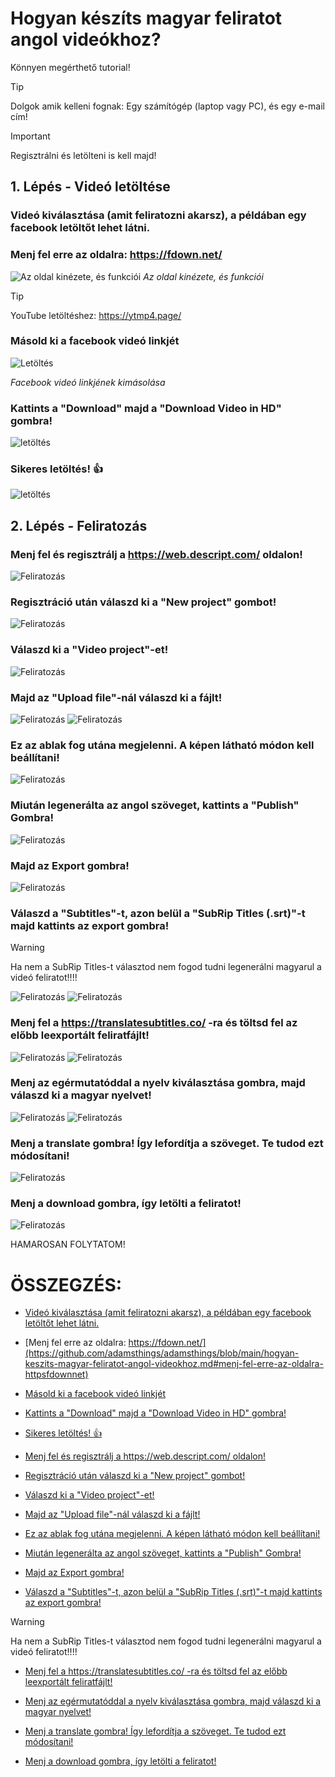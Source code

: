 # Hogyan készíts magyar feliratot angol videókhoz?
Könnyen megérthető tutorial!

> [!TIP]
> Dolgok amik kelleni fognak: Egy számítógép (laptop vagy PC), és egy e-mail cím!

> [!IMPORTANT]
> Regisztrálni és letölteni is kell majd!

## 1. Lépés - Videó letöltése
### Videó kiválasztása (amit feliratozni akarsz), a példában egy facebook letöltőt lehet látni.
### Menj fel erre az oldalra: https://fdown.net/
![Az oldal kinézete, és funkciói](https://i.imgur.com/uClDrpX.png)
*Az oldal kinézete, és funkciói*

> [!TIP]
> YouTube letöltéshez: https://ytmp4.page/

### Másold ki a facebook videó linkjét
![Letöltés](https://i.imgur.com/a5eyWV9.png)


*Facebook videó linkjének kimásolása*

### Kattints a "Download" majd a "Download Video in HD" gombra!
![letöltés](https://i.imgur.com/tGWi2wL.png)

### Sikeres letöltés! :+1:


![letöltés](https://i.imgur.com/92SfRwG.png)

## 2. Lépés - Feliratozás
### Menj fel és regisztrálj a https://web.descript.com/ oldalon! 
![Feliratozás](https://i.imgur.com/ivR8e6i.png)

### Regisztráció után válaszd ki a "New project" gombot!
![Feliratozás](https://i.imgur.com/G7PrCyS.png)

### Válaszd ki a "Video project"-et!

![Feliratozás](https://i.imgur.com/S3zEjZ8.png)

### Majd az "Upload file"-nál válaszd ki a fájlt!

![Feliratozás](https://i.imgur.com/IeScju8.png)
![Feliratozás](https://i.imgur.com/GblyB0t.png)

### Ez az ablak fog utána megjelenni. A képen látható módon kell beállítani!

![Feliratozás](https://i.imgur.com/Xl8eT7B.png)

### Miután legenerálta az angol szöveget, kattints a "Publish" Gombra!

![Feliratozás](https://i.imgur.com/O6Ssll4.png)

### Majd az Export gombra!
![Feliratozás](https://i.imgur.com/Mh26WSj.png)

### Válaszd a "Subtitles"-t, azon belül a "SubRip Titles (.srt)"-t majd kattints az export gombra!
> [!WARNING]
> Ha nem a SubRip Titles-t választod nem fogod tudni legenerálni magyarul a videó feliratot!!!!

![Feliratozás](https://i.imgur.com/C3FI31B.png)
![Feliratozás](https://i.imgur.com/ikRaaJq.png)

### Menj fel a https://translatesubtitles.co/ -ra és töltsd fel az előbb leexportált feliratfájlt!
![Feliratozás](https://i.imgur.com/JmbM5lJ.png)
![Feliratozás](https://i.imgur.com/i8V5srj.png)

### Menj az egérmutatóddal a nyelv kiválasztása gombra, majd válaszd ki a magyar nyelvet!
![Feliratozás](https://i.imgur.com/fxzYU7t.png)
![Feliratozás](https://i.imgur.com/3vPFRMH.png)

### Menj a translate gombra! Így lefordítja a szöveget. Te tudod ezt módosítani!
![Feliratozás](https://i.imgur.com/I0ptHKm.png)

### Menj a download gombra, így letölti a feliratot!
![Feliratozás](https://i.imgur.com/NJ2Iu3n.png)

HAMAROSAN FOLYTATOM!




# ÖSSZEGZÉS:
- [Videó kiválasztása (amit feliratozni akarsz), a példában egy facebook letöltőt lehet látni.](https://github.com/adamsthings/adamsthings/blob/main/hogyan-keszits-magyar-feliratot-angol-videokhoz.md#vide%C3%B3-kiv%C3%A1laszt%C3%A1sa-amit-feliratozni-akarsz-a-p%C3%A9ld%C3%A1ban-egy-facebook-let%C3%B6lt%C5%91t-lehet-l%C3%A1tni)

- [Menj fel erre az oldalra: https://fdown.net/](https://github.com/adamsthings/adamsthings/blob/main/hogyan-keszits-magyar-feliratot-angol-videokhoz.md#menj-fel-erre-az-oldalra-httpsfdownnet)

- [Másold ki a facebook videó linkjét](https://github.com/adamsthings/adamsthings/blob/main/hogyan-keszits-magyar-feliratot-angol-videokhoz.md#m%C3%A1sold-ki-a-facebook-vide%C3%B3-linkj%C3%A9t)

- [Kattints a "Download" majd a "Download Video in HD" gombra!](https://github.com/adamsthings/adamsthings/blob/main/hogyan-keszits-magyar-feliratot-angol-videokhoz.md#kattints-a-download-majd-a-download-video-in-hd-gombra)

- [Sikeres letöltés! :+1:](https://github.com/adamsthings/adamsthings/blob/main/hogyan-keszits-magyar-feliratot-angol-videokhoz.md#sikeres-let%C3%B6lt%C3%A9s-1)

- [Menj fel és regisztrálj a https://web.descript.com/ oldalon!](https://github.com/adamsthings/adamsthings/blob/main/hogyan-keszits-magyar-feliratot-angol-videokhoz.md#menj-fel-%C3%A9s-regisztr%C3%A1lj-a-httpswebdescriptcom-oldalon)

- [Regisztráció után válaszd ki a "New project" gombot!](https://github.com/adamsthings/adamsthings/blob/main/hogyan-keszits-magyar-feliratot-angol-videokhoz.md#regisztr%C3%A1ci%C3%B3-ut%C3%A1n-v%C3%A1laszd-ki-a-new-project-gombot)

- [Válaszd ki a "Video project"-et!](https://github.com/adamsthings/adamsthings/blob/main/hogyan-keszits-magyar-feliratot-angol-videokhoz.md#v%C3%A1laszd-ki-a-video-project-et)

- [Majd az "Upload file"-nál válaszd ki a fájlt!](https://github.com/adamsthings/adamsthings/blob/main/hogyan-keszits-magyar-feliratot-angol-videokhoz.md#majd-az-upload-file-n%C3%A1l-v%C3%A1laszd-ki-a-f%C3%A1jlt)

- [Ez az ablak fog utána megjelenni. A képen látható módon kell beállítani!](https://github.com/adamsthings/adamsthings/blob/main/hogyan-keszits-magyar-feliratot-angol-videokhoz.md#ez-az-ablak-fog-ut%C3%A1na-megjelenni-a-k%C3%A9pen-l%C3%A1that%C3%B3-m%C3%B3don-kell-be%C3%A1ll%C3%ADtani)

- [Miután legenerálta az angol szöveget, kattints a "Publish" Gombra!](https://github.com/adamsthings/adamsthings/blob/main/hogyan-keszits-magyar-feliratot-angol-videokhoz.md#miut%C3%A1n-legener%C3%A1lta-az-angol-sz%C3%B6veget-kattints-a-publish-gombra)

- [Majd az Export gombra!](https://github.com/adamsthings/adamsthings/blob/main/hogyan-keszits-magyar-feliratot-angol-videokhoz.md#majd-az-export-gombra)

- [Válaszd a "Subtitles"-t, azon belül a "SubRip Titles (.srt)"-t majd kattints az export gombra!](https://github.com/adamsthings/adamsthings/blob/main/hogyan-keszits-magyar-feliratot-angol-videokhoz.md#v%C3%A1laszd-a-subtitles-t-azon-bel%C3%BCl-a-subrip-titles-srt-t-majd-kattints-az-export-gombra)
> [!WARNING]
> Ha nem a SubRip Titles-t választod nem fogod tudni legenerálni magyarul a videó feliratot!!!!

- [Menj fel a https://translatesubtitles.co/ -ra és töltsd fel az előbb leexportált feliratfájlt!](https://github.com/adamsthings/adamsthings/blob/main/hogyan-keszits-magyar-feliratot-angol-videokhoz.md#menj-fel-a-httpstranslatesubtitlesco--ra-%C3%A9s-t%C3%B6ltsd-fel-az-el%C5%91bb-leexport%C3%A1lt-feliratf%C3%A1jlt)

- [Menj az egérmutatóddal a nyelv kiválasztása gombra, majd válaszd ki a magyar nyelvet!](https://github.com/adamsthings/adamsthings/blob/main/hogyan-keszits-magyar-feliratot-angol-videokhoz.md#menj-az-eg%C3%A9rmutat%C3%B3ddal-a-nyelv-kiv%C3%A1laszt%C3%A1sa-gombra-majd-v%C3%A1laszd-ki-a-magyar-nyelvet)

- [Menj a translate gombra! Így lefordítja a szöveget. Te tudod ezt módosítani!](https://github.com/adamsthings/adamsthings/blob/main/hogyan-keszits-magyar-feliratot-angol-videokhoz.md#menj-a-translate-gombra-%C3%ADgy-leford%C3%ADtja-a-sz%C3%B6veget-te-tudod-ezt-m%C3%B3dos%C3%ADtani)

- [Menj a download gombra, így letölti a feliratot!](https://github.com/adamsthings/adamsthings/blob/main/hogyan-keszits-magyar-feliratot-angol-videokhoz.md#menj-a-download-gombra-%C3%ADgy-let%C3%B6lti-a-feliratot)
